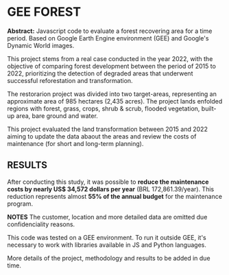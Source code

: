 # GEE FOREST

<b>Abstract:</b> Javascript code to evaluate a forest recovering area for a time period. Based on Google Earth Engine environment (GEE) and Google's Dynamic World images.

This project stems from a real case conducted in the year 2022, with the objective of comparing forest development between the period of 2015 to 2022, prioritizing the detection of degraded areas that underwent successful reforestation and transformation.

The restorarion project was divided into two target-areas, representing an approximate area of 985 hectares (2,435 acres). The project lands enfolded regions with forest, grass, crops, shrub & scrub, flooded vegetation, built-up area, bare ground and water.

This project evaluated the land transformation between 2015 and 2022 aiming to update the data abaout the areas and review the costs of maintenance (for short and long-term planning).

## RESULTS
After conducting this study, it was possible to <b>reduce the maintenance costs by nearly US$ 34,572 dollars per year</b> (BRL 172,861.39/year). This reduction represents almost <b>55% of the annual budget</b> for the maintenance program.


<b>NOTES</b>
The customer, location and more detailed data are omitted due confidenciality reasons.

This code was tested on a GEE environment. To run it outside GEE, it's necessary to work with libraries available in JS and Python languages.

More details of the project, methodology and results to be added in due time.
